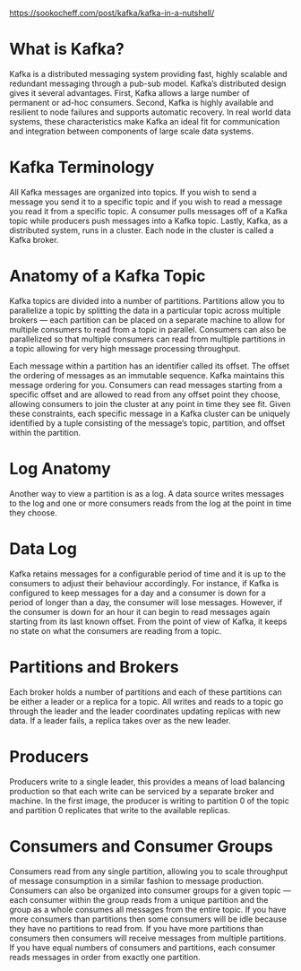 https://sookocheff.com/post/kafka/kafka-in-a-nutshell/

# What is Kafka?
Kafka is a distributed messaging system providing fast, highly scalable and redundant messaging through a pub-sub model. 
Kafka’s distributed design gives it several advantages. 
First, Kafka allows a large number of permanent or ad-hoc consumers. 
Second, Kafka is highly available and resilient to node failures and supports automatic recovery. 
In real world data systems, these characteristics make Kafka an ideal fit for communication and integration between components of large scale data systems.

# Kafka Terminology
All Kafka messages are organized into topics. 
If you wish to send a message you send it to a specific topic and if you wish to read a message you read it from a specific topic. 
A consumer pulls messages off of a Kafka topic while producers push messages into a Kafka topic.
Lastly, Kafka, as a distributed system, runs in a cluster. 
Each node in the cluster is called a Kafka broker.

# Anatomy of a Kafka Topic
Kafka topics are divided into a number of partitions. 
Partitions allow you to parallelize a topic by splitting the data in a particular topic across multiple brokers — each partition can be placed on a separate machine to allow for multiple consumers to read from a topic in parallel. 
Consumers can also be parallelized so that multiple consumers can read from multiple partitions in a topic allowing for very high message processing throughput.

Each message within a partition has an identifier called its offset. 
The offset the ordering of messages as an immutable sequence. Kafka maintains this message ordering for you. 
Consumers can read messages starting from a specific offset and are allowed to read from any offset point they choose, allowing consumers to join the cluster at any point in time they see fit. 
Given these constraints, each specific message in a Kafka cluster can be uniquely identified by a tuple consisting of the message’s topic, partition, and offset within the partition.

# Log Anatomy
Another way to view a partition is as a log. 
A data source writes messages to the log and one or more consumers reads from the log at the point in time they choose. 

# Data Log
Kafka retains messages for a configurable period of time and it is up to the consumers to adjust their behaviour accordingly. 
For instance, if Kafka is configured to keep messages for a day and a consumer is down for a period of longer than a day, the consumer will lose messages. 
However, if the consumer is down for an hour it can begin to read messages again starting from its last known offset. From the point of view of Kafka, it keeps no state on what the consumers are reading from a topic.

# Partitions and Brokers
Each broker holds a number of partitions and each of these partitions can be either a leader or a replica for a topic. 
All writes and reads to a topic go through the leader and the leader coordinates updating replicas with new data. 
If a leader fails, a replica takes over as the new leader.

# Producers
Producers write to a single leader, this provides a means of load balancing production so that each write can be serviced by a separate broker and machine. 
In the first image, the producer is writing to partition 0 of the topic and partition 0 replicates that write to the available replicas.

# Consumers and Consumer Groups
Consumers read from any single partition, allowing you to scale throughput of message consumption in a similar fashion to message production. 
Consumers can also be organized into consumer groups for a given topic — each consumer within the group reads from a unique partition and the group as a whole consumes all messages from the entire topic. 
If you have more consumers than partitions then some consumers will be idle because they have no partitions to read from. 
If you have more partitions than consumers then consumers will receive messages from multiple partitions. 
If you have equal numbers of consumers and partitions, each consumer reads messages in order from exactly one partition.

